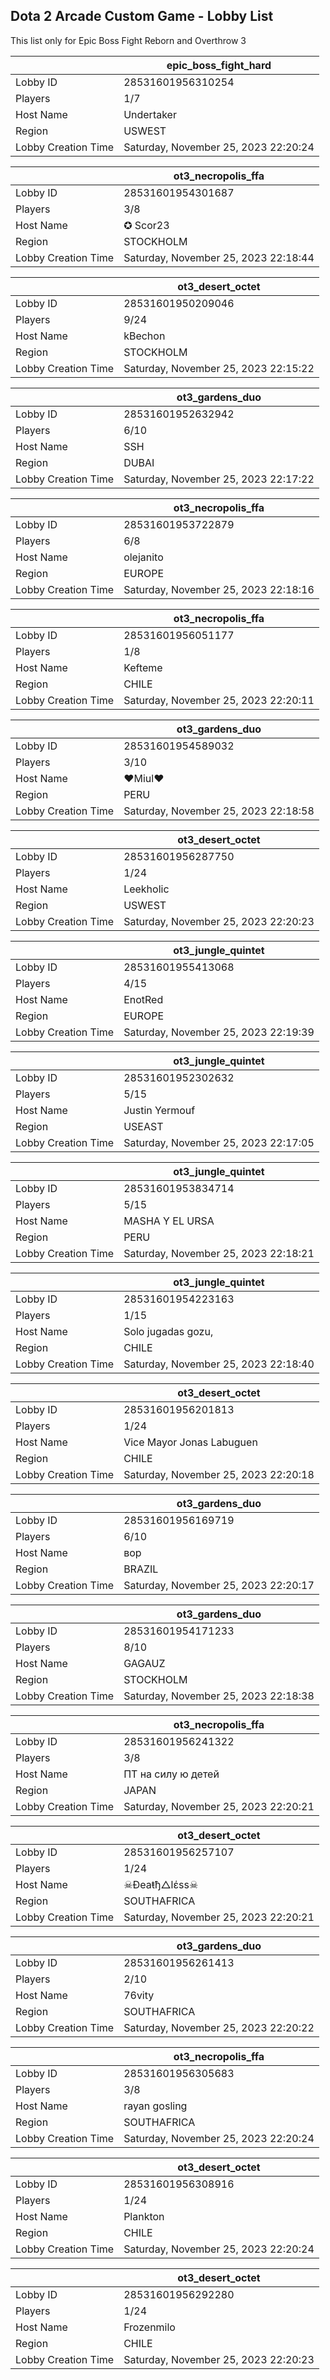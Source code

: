 ## Dota 2 Arcade Custom Game - Lobby List

This list only for Epic Boss Fight Reborn and Overthrow 3

|  | epic_boss_fight_hard |
| ------ | ------ |
| Lobby ID | 28531601956310254 |
| Players | 1/7 |
| Host Name | Undertaker |
| Region | USWEST |
| Lobby Creation Time | Saturday, November 25, 2023 22:20:24 |


|  | ot3_necropolis_ffa |
| ------ | ------ |
| Lobby ID | 28531601954301687 |
| Players | 3/8 |
| Host Name | ✪ Scor23 |
| Region | STOCKHOLM |
| Lobby Creation Time | Saturday, November 25, 2023 22:18:44 |


|  | ot3_desert_octet |
| ------ | ------ |
| Lobby ID | 28531601950209046 |
| Players | 9/24 |
| Host Name | kBechon |
| Region | STOCKHOLM |
| Lobby Creation Time | Saturday, November 25, 2023 22:15:22 |


|  | ot3_gardens_duo |
| ------ | ------ |
| Lobby ID | 28531601952632942 |
| Players | 6/10 |
| Host Name | SSH |
| Region | DUBAI |
| Lobby Creation Time | Saturday, November 25, 2023 22:17:22 |


|  | ot3_necropolis_ffa |
| ------ | ------ |
| Lobby ID | 28531601953722879 |
| Players | 6/8 |
| Host Name | olejanito |
| Region | EUROPE |
| Lobby Creation Time | Saturday, November 25, 2023 22:18:16 |


|  | ot3_necropolis_ffa |
| ------ | ------ |
| Lobby ID | 28531601956051177 |
| Players | 1/8 |
| Host Name | Kefteme |
| Region | CHILE |
| Lobby Creation Time | Saturday, November 25, 2023 22:20:11 |


|  | ot3_gardens_duo |
| ------ | ------ |
| Lobby ID | 28531601954589032 |
| Players | 3/10 |
| Host Name | ♥Miul♥ |
| Region | PERU |
| Lobby Creation Time | Saturday, November 25, 2023 22:18:58 |


|  | ot3_desert_octet |
| ------ | ------ |
| Lobby ID | 28531601956287750 |
| Players | 1/24 |
| Host Name | Leekholic |
| Region | USWEST |
| Lobby Creation Time | Saturday, November 25, 2023 22:20:23 |


|  | ot3_jungle_quintet |
| ------ | ------ |
| Lobby ID | 28531601955413068 |
| Players | 4/15 |
| Host Name | EnotRed |
| Region | EUROPE |
| Lobby Creation Time | Saturday, November 25, 2023 22:19:39 |


|  | ot3_jungle_quintet |
| ------ | ------ |
| Lobby ID | 28531601952302632 |
| Players | 5/15 |
| Host Name | Justin Yermouf |
| Region | USEAST |
| Lobby Creation Time | Saturday, November 25, 2023 22:17:05 |


|  | ot3_jungle_quintet |
| ------ | ------ |
| Lobby ID | 28531601953834714 |
| Players | 5/15 |
| Host Name | MASHA Y EL URSA |
| Region | PERU |
| Lobby Creation Time | Saturday, November 25, 2023 22:18:21 |


|  | ot3_jungle_quintet |
| ------ | ------ |
| Lobby ID | 28531601954223163 |
| Players | 1/15 |
| Host Name | Solo jugadas gozu, |
| Region | CHILE |
| Lobby Creation Time | Saturday, November 25, 2023 22:18:40 |


|  | ot3_desert_octet |
| ------ | ------ |
| Lobby ID | 28531601956201813 |
| Players | 1/24 |
| Host Name | Vice Mayor Jonas Labuguen |
| Region | CHILE |
| Lobby Creation Time | Saturday, November 25, 2023 22:20:18 |


|  | ot3_gardens_duo |
| ------ | ------ |
| Lobby ID | 28531601956169719 |
| Players | 6/10 |
| Host Name | вор |
| Region | BRAZIL |
| Lobby Creation Time | Saturday, November 25, 2023 22:20:17 |


|  | ot3_gardens_duo |
| ------ | ------ |
| Lobby ID | 28531601954171233 |
| Players | 8/10 |
| Host Name | GAGAUZ |
| Region | STOCKHOLM |
| Lobby Creation Time | Saturday, November 25, 2023 22:18:38 |


|  | ot3_necropolis_ffa |
| ------ | ------ |
| Lobby ID | 28531601956241322 |
| Players | 3/8 |
| Host Name | ПТ на силу ю детей |
| Region | JAPAN |
| Lobby Creation Time | Saturday, November 25, 2023 22:20:21 |


|  | ot3_desert_octet |
| ------ | ------ |
| Lobby ID | 28531601956257107 |
| Players | 1/24 |
| Host Name | ☠Ðeaŧђ△lέѕѕ☠ |
| Region | SOUTHAFRICA |
| Lobby Creation Time | Saturday, November 25, 2023 22:20:21 |


|  | ot3_gardens_duo |
| ------ | ------ |
| Lobby ID | 28531601956261413 |
| Players | 2/10 |
| Host Name | 76vity |
| Region | SOUTHAFRICA |
| Lobby Creation Time | Saturday, November 25, 2023 22:20:22 |


|  | ot3_necropolis_ffa |
| ------ | ------ |
| Lobby ID | 28531601956305683 |
| Players | 3/8 |
| Host Name | rayan gosling |
| Region | SOUTHAFRICA |
| Lobby Creation Time | Saturday, November 25, 2023 22:20:24 |


|  | ot3_desert_octet |
| ------ | ------ |
| Lobby ID | 28531601956308916 |
| Players | 1/24 |
| Host Name | Plankton |
| Region | CHILE |
| Lobby Creation Time | Saturday, November 25, 2023 22:20:24 |


|  | ot3_desert_octet |
| ------ | ------ |
| Lobby ID | 28531601956292280 |
| Players | 1/24 |
| Host Name | Frozenmilo |
| Region | CHILE |
| Lobby Creation Time | Saturday, November 25, 2023 22:20:23 |


